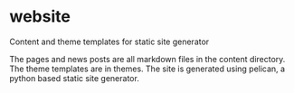 # website

Content and theme templates for static site generator

The pages and news posts are all markdown files in the content directory. The theme templates are in themes. The site is
generated using pelican, a python based static site generator.
